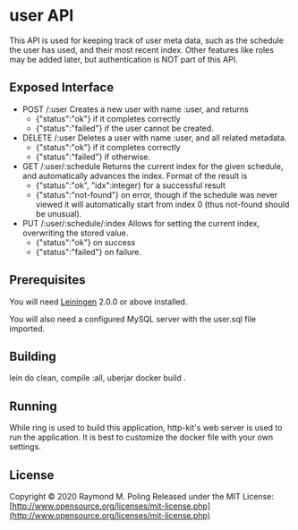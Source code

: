# user API

This API is used for keeping track of user meta data, such as the schedule the
user has used, and their most recent index. Other features like roles may be
added later, but authentication is NOT part of this API.

## Exposed Interface

- POST /:user
  Creates a new user with name :user, and returns
  * {"status":"ok"} if it completes correctly
  * {"status":"failed"} if the user cannot be created.
- DELETE /:user
  Deletes a user with name :user, and all related metadata.
  * {"status":"ok"} if it completes correctly
  * {"status":"failed"} if otherwise.
- GET /:user/:schedule
  Returns the current index for the given schedule, and automatically advances
  the index. Format of the result is
  * {"status":"ok", "idx":integer} for a successful result
  * {"status":"not-found"} on error, though if the schedule was never viewed
  it will automatically start from index 0 (thus not-found should be unusual).
- PUT /:user/:schedule/:index
  Allows for setting the current index, overwriting the stored value.
  * {"status":"ok"} on success
  * {"status":"failed"} on failure.

## Prerequisites

You will need [Leiningen][] 2.0.0 or above installed.

[leiningen]: https://github.com/technomancy/leiningen

You will also need a configured MySQL server with the user.sql file imported.

## Building

lein do clean, compile :all, uberjar
docker build .

## Running

While ring is used to build this application, http-kit's web server is used to
run the application. It is best to customize the docker file with your own
settings.

## License

Copyright © 2020 Raymond M. Poling
Released under the MIT License: [http://www.opensource.org/licenses/mit-license.php](http://www.opensource.org/licenses/mit-license.php)

